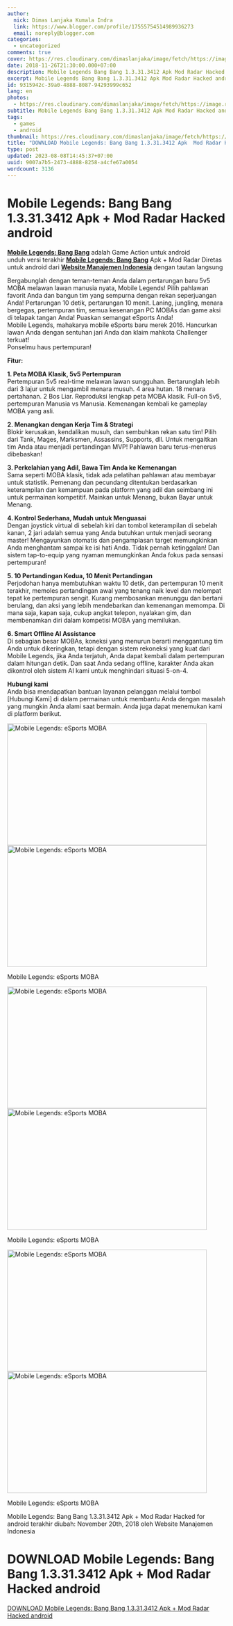```yaml
---
author:
  nick: Dimas Lanjaka Kumala Indra
  link: https://www.blogger.com/profile/17555754514989936273
  email: noreply@blogger.com
categories:
  - uncategorized
comments: true
cover: https://res.cloudinary.com/dimaslanjaka/image/fetch/https://image.revdl.com/2016/mobile-legends-esports-moba-1.jpg
date: 2018-11-26T21:30:00.000+07:00
description: Mobile Legends Bang Bang 1.3.31.3412 Apk Mod Radar Hacked android
excerpt: Mobile Legends Bang Bang 1.3.31.3412 Apk Mod Radar Hacked android
id: 9315942c-39a0-4888-8087-94293999c652
lang: en
photos:
  - https://res.cloudinary.com/dimaslanjaka/image/fetch/https://image.revdl.com/2016/mobile-legends-esports-moba-1.jpg
subtitle: Mobile Legends Bang Bang 1.3.31.3412 Apk Mod Radar Hacked android
tags:
  - games
  - android
thumbnail: https://res.cloudinary.com/dimaslanjaka/image/fetch/https://image.revdl.com/2016/mobile-legends-esports-moba-1.jpg
title: "DOWNLOAD Mobile Legends: Bang Bang 1.3.31.3412 Apk  Mod Radar Hacked android"
type: post
updated: 2023-08-08T14:45:37+07:00
uuid: 9007a7b5-2473-4888-8258-a4cfe67a0054
wordcount: 3136
---
```


<h1 for="title"> <span class="notranslate"> Mobile Legends: Bang Bang 1.3.31.3412 Apk + Mod Radar Hacked android</span> </h1>  <div>  <div class="post_content entry-content">  <p> <span class="notranslate"> <a href="https://webmanajemen.com/" class="notranslate"><strong><span class="notranslate">Mobile Legends: Bang Bang</span></strong></a> adalah Game Action untuk android</span> <br><span class="notranslate"> unduh versi terakhir <strong><a href="https://webmanajemen.com/" class="notranslate"><span class="notranslate">Mobile Legends: Bang Bang</span></a></strong> Apk + Mod Radar Diretas untuk android dari <strong><a href="https://webmanajemen.com/" class="notranslate">Website Manajemen Indonesia</a></strong> dengan tautan langsung</span> </p>  <p> <span class="notranslate"> Bergabunglah dengan teman-teman Anda dalam pertarungan baru 5v5 MOBA melawan lawan manusia nyata, Mobile Legends!</span> <span class="notranslate"> Pilih pahlawan favorit Anda dan bangun tim yang sempurna dengan rekan seperjuangan Anda!</span> <span class="notranslate"> Pertarungan 10 detik, pertarungan 10 menit.</span> <span class="notranslate"> Laning, jungling, menara bergegas, pertempuran tim, semua kesenangan PC MOBAs dan game aksi di telapak tangan Anda!</span> <span class="notranslate"> Puaskan semangat eSports Anda!</span> <br><span class="notranslate"> Mobile Legends, mahakarya mobile eSports baru merek 2016.</span> <span class="notranslate"> Hancurkan lawan Anda dengan sentuhan jari Anda dan klaim mahkota Challenger terkuat!</span> <br><span class="notranslate"> Ponselmu haus pertempuran!</span> </p>  <p> <span class="notranslate"> <b>Fitur:</b></span> </p>  <p> <span class="notranslate"> <b>1. Peta MOBA Klasik, 5v5 Pertempuran</b></span> <br><span class="notranslate"> Pertempuran 5v5 real-time melawan lawan sungguhan.</span> <span class="notranslate"> Bertarunglah lebih dari 3 lajur untuk mengambil menara musuh.</span> <span class="notranslate"> 4 area hutan.</span> <span class="notranslate"> 18 menara pertahanan.</span> <span class="notranslate"> 2 Bos Liar.</span> <span class="notranslate"> Reproduksi lengkap peta MOBA klasik.</span> <span class="notranslate"> Full-on 5v5, pertempuran Manusia vs Manusia.</span> <span class="notranslate"> Kemenangan kembali ke gameplay MOBA yang asli.</span> </p>  <p> <span class="notranslate"> <b>2. Menangkan dengan Kerja Tim &amp; Strategi</b></span> <br><span class="notranslate"> Blokir kerusakan, kendalikan musuh, dan sembuhkan rekan satu tim!</span> <span class="notranslate"> Pilih dari Tank, Mages, Marksmen, Assassins, Supports, dll. Untuk mengaitkan tim Anda atau menjadi pertandingan MVP!</span> <span class="notranslate"> Pahlawan baru terus-menerus dibebaskan!</span> </p>  <p> <span class="notranslate"> <b>3. Perkelahian yang Adil, Bawa Tim Anda ke Kemenangan</b></span> <br><span class="notranslate"> Sama seperti MOBA klasik, tidak ada pelatihan pahlawan atau membayar untuk statistik.</span> <span class="notranslate"> Pemenang dan pecundang ditentukan berdasarkan keterampilan dan kemampuan pada platform yang adil dan seimbang ini untuk permainan kompetitif.</span> <span class="notranslate"> Mainkan untuk Menang, bukan Bayar untuk Menang.</span> </p>  <p> <span class="notranslate"> <b>4. Kontrol Sederhana, Mudah untuk Menguasai</b></span> <br><span class="notranslate"> Dengan joystick virtual di sebelah kiri dan tombol keterampilan di sebelah kanan, 2 jari adalah semua yang Anda butuhkan untuk menjadi seorang master!</span> <span class="notranslate"> Mengayunkan otomatis dan pengamplasan target memungkinkan Anda menghantam sampai ke isi hati Anda.</span> <span class="notranslate"> Tidak pernah ketinggalan!</span> <span class="notranslate"> Dan sistem tap-to-equip yang nyaman memungkinkan Anda fokus pada sensasi pertempuran!</span> </p>  <p> <span class="notranslate"> <b>5. 10 Pertandingan Kedua, 10 Menit Pertandingan</b></span> <br><span class="notranslate"> Perjodohan hanya membutuhkan waktu 10 detik, dan pertempuran 10 menit terakhir, memoles pertandingan awal yang tenang naik level dan melompat tepat ke pertempuran sengit.</span> <span class="notranslate"> Kurang membosankan menunggu dan bertani berulang, dan aksi yang lebih mendebarkan dan kemenangan memompa.</span> <span class="notranslate"> Di mana saja, kapan saja, cukup angkat telepon, nyalakan gim, dan membenamkan diri dalam kompetisi MOBA yang memilukan.</span> </p>  <p> <span class="notranslate"> <b>6. Smart Offline AI Assistance</b></span> <br><span class="notranslate"> Di sebagian besar MOBAs, koneksi yang menurun berarti menggantung tim Anda untuk dikeringkan, tetapi dengan sistem rekoneksi yang kuat dari Mobile Legends, jika Anda terjatuh, Anda dapat kembali dalam pertempuran dalam hitungan detik.</span> <span class="notranslate"> Dan saat Anda sedang offline, karakter Anda akan dikontrol oleh sistem AI kami untuk menghindari situasi 5-on-4.</span> </p>  <p> <span class="notranslate"> <b>Hubungi kami</b></span> <br><span class="notranslate"> Anda bisa mendapatkan bantuan layanan pelanggan melalui tombol [Hubungi Kami] di dalam permainan untuk membantu Anda dengan masalah yang mungkin Anda alami saat bermain.</span> <span class="notranslate"> Anda juga dapat menemukan kami di platform berikut.</span> </p>  <div class="wp-caption aligncenter"> <a href="https://webmanajemen.com/" class="notranslate"><img data-cfsrc="https://image.revdl.com/2016/mobile-legends-esports-moba-1.jpg" alt="Mobile Legends: eSports MOBA" width="460" height="280" src="https://res.cloudinary.com/dimaslanjaka/image/fetch/https://image.revdl.com/2016/mobile-legends-esports-moba-1.jpg"></a> <noscript><img src="https://image.revdl.com/2016/mobile-legends-esports-moba-1.jpg" alt="Mobile Legends: eSports MOBA" width="460" height="280"></noscript>  <p class="wp-caption-text"> <span class="notranslate"> Mobile Legends: eSports MOBA</span> </p>  </div>  <div class="wp-caption aligncenter"> <a href="https://webmanajemen.com/" class="notranslate"><img data-cfsrc="https://image.revdl.com/2016/mobile-legends-esports-moba-2.jpg" alt="Mobile Legends: eSports MOBA" width="460" height="280" src="https://res.cloudinary.com/dimaslanjaka/image/fetch/https://image.revdl.com/2016/mobile-legends-esports-moba-2.jpg"></a> <noscript><img src="https://image.revdl.com/2016/mobile-legends-esports-moba-2.jpg" alt="Mobile Legends: eSports MOBA" width="460" height="280"></noscript>  <p class="wp-caption-text"> <span class="notranslate"> Mobile Legends: eSports MOBA</span> </p>  </div>  <div class="wp-caption aligncenter"> <a href="https://webmanajemen.com/" class="notranslate"><img data-cfsrc="https://image.revdl.com/2016/mobile-legends-esports-moba-3.jpg" alt="Mobile Legends: eSports MOBA" width="460" height="280" src="https://res.cloudinary.com/dimaslanjaka/image/fetch/https://image.revdl.com/2016/mobile-legends-esports-moba-3.jpg"></a> <noscript><img src="https://image.revdl.com/2016/mobile-legends-esports-moba-3.jpg" alt="Mobile Legends: eSports MOBA" width="460" height="280"></noscript>  <p class="wp-caption-text"> <span class="notranslate"> Mobile Legends: eSports MOBA</span> </p>  </div>  <div class="hatom-extra"> <span class="notranslate"> <span class="notranslate entry-title">Mobile Legends: Bang Bang 1.3.31.3412 Apk + Mod Radar Hacked for android</span> terakhir diubah: <span class="notranslate updated">November 20th, 2018</span> oleh <span class="notranslate author vcard">Website Manajemen Indonesia</span></span> </div>  <div class="clear"></div>  </div>  <h1 for="title" class="notranslate">DOWNLOAD Mobile Legends: Bang Bang 1.3.31.3412 Apk + Mod Radar Hacked android</h1>  <div class="w3-center w3-container w3-border notranslate"> <a href="https://dimaslanjaka-storage.000webhostapp.com/revdl.php?download&amp;path=/mobile-legends-esports-moba-apk-download.html/" target="_blank" class="w3-btn w3-green" rel="noopener noreferer nofollow">DOWNLOAD Mobile Legends: Bang Bang 1.3.31.3412 Apk + Mod Radar Hacked android</a> </div>  </div>